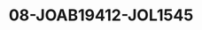 ---
title: 08-JOAB19412-JOL1545
image: /v1543919832/viterbo/08-JOAB19412-JOL1545.jpg
brand: jolie
layout: vestito
---